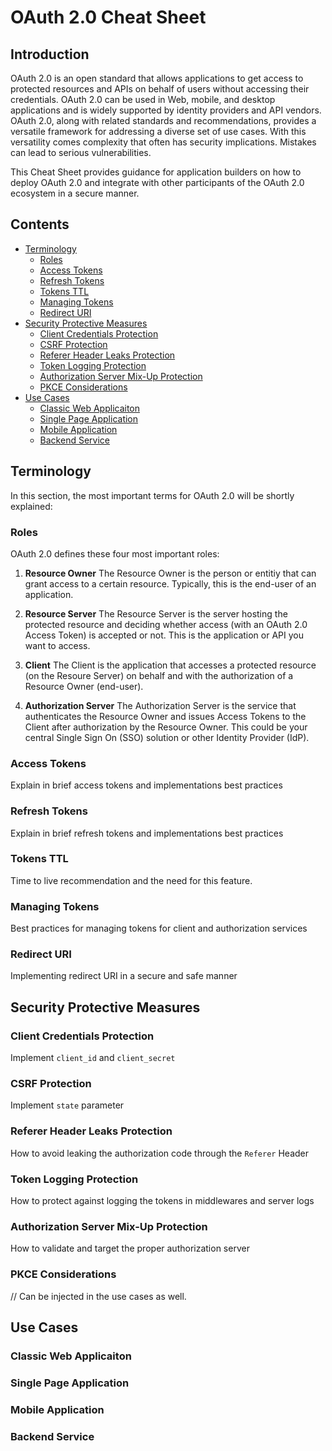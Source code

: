 # OAuth 2.0 Cheat Sheet

## Introduction

OAuth 2.0 is an open standard that allows applications to get access to protected resources and APIs on behalf of users without accessing their credentials. OAuth 2.0 can be used in Web, mobile, and desktop applications and is widely supported by identity providers and API vendors. OAuth 2.0, along with related standards and recommendations, provides a versatile framework for addressing a diverse set of use cases. With this versatility comes complexity that often has security implications. Mistakes can lead to serious vulnerabilities.

This Cheat Sheet provides guidance for application builders on how to deploy OAuth 2.0 and integrate with other participants of the OAuth 2.0 ecosystem in a secure manner.

## Contents

- [Terminology](#terminology)
   - [Roles](#roles)
   - [Access Tokens](#access-tokens)
   - [Refresh Tokens](#refresh-tokens)
   - [Tokens TTL](#tokens-ttl)
   - [Managing Tokens](#managing-tokens)
   - [Redirect URI](#redirect-uri)
- [Security Protective Measures](#security-protective-measures)
   - [Client Credentials Protection](#client-credentials-protection)
   - [CSRF Protection](#csrf-protection)
   - [Referer Header Leaks Protection](#referer-header-leaks-protection)
   - [Token Logging Protection](#token-logging-protection)
   - [Authorization Server Mix-Up Protection](#authorization-server-mix-up-protection)
   - [PKCE Considerations](#pkce-considerations)
- [Use Cases](#use-cases)
   - [Classic Web Applicaiton](#classic-web-applicaiton)
   - [Single Page Application](#single-page-application)
   - [Mobile Application](#mobile-application)
   - [Backend Service](#backend-service)

## Terminology

In this section, the most important terms for OAuth 2.0 will be shortly explained:

### Roles

OAuth 2.0 defines these four most important roles:

1. **Resource Owner**
The Resource Owner is the person or entitiy that can grant access to a certain resource. Typically, this is the end-user of an application.

2. **Resource Server**
The Resource Server is the server hosting the protected resource and deciding whether access (with an OAuth 2.0 Access Token) is accepted or not. This is the application or API you want to access.

3. **Client**
The Client is the application that accesses a protected resource (on the Resoure Server) on behalf and with the authorization of a Resource Owner (end-user).

4. **Authorization Server**
The Authorization Server is the service that authenticates the Resource Owner and issues Access Tokens to the Client after authorization by the Resource Owner. This could be your central Single Sign On (SSO) solution or other Identity Provider (IdP).

### Access Tokens

Explain in brief access tokens and implementations best practices

### Refresh Tokens

Explain in brief refresh tokens and implementations best practices

### Tokens TTL

Time to live recommendation and the need for this feature.

### Managing Tokens

Best practices for managing tokens for client and authorization services

### Redirect URI

Implementing redirect URI in a secure and safe manner

## Security Protective Measures

### Client Credentials Protection

Implement `client_id` and `client_secret`

### CSRF Protection

Implement `state` parameter

### Referer Header Leaks Protection

How to avoid leaking the authorization code through the `Referer` Header

### Token Logging Protection

How to protect against logging the tokens in middlewares and server logs

### Authorization Server Mix-Up Protection

How to validate and target the proper authorization server

### PKCE Considerations

// Can be injected in the use cases as well.

## Use Cases

### Classic Web Applicaiton

### Single Page Application

### Mobile Application

### Backend Service
